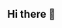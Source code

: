 ## Hi there 👋

<!--
**Pawelusze/Pawelusze** is a ✨ _special_ ✨ repository because its `README.md` (this file) appears on your GitHub profile.

Here are some ideas to get you started:

- 🔭 I’m currently working on my PluginLearn
- 🌱 I’m currently learning Java/Bukkit API
- 💬 Ask me about my progress in Java
- 📫 How to reach me: My discord: pawelusz._.
- ⚡ Fun fact: I'm very helpful.
-->
